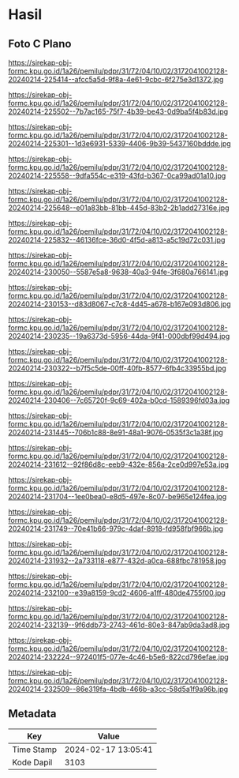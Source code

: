 # Hasil

## Foto C Plano

https://sirekap-obj-formc.kpu.go.id/1a26/pemilu/pdpr/31/72/04/10/02/3172041002128-20240214-225414--afcc5a5d-9f8a-4e61-9cbc-6f275e3d1372.jpg

https://sirekap-obj-formc.kpu.go.id/1a26/pemilu/pdpr/31/72/04/10/02/3172041002128-20240214-225502--7b7ac165-75f7-4b39-be43-0d9ba5f4b83d.jpg

https://sirekap-obj-formc.kpu.go.id/1a26/pemilu/pdpr/31/72/04/10/02/3172041002128-20240214-225301--1d3e6931-5339-4406-9b39-5437160bddde.jpg

https://sirekap-obj-formc.kpu.go.id/1a26/pemilu/pdpr/31/72/04/10/02/3172041002128-20240214-225558--9dfa554c-e319-43fd-b367-0ca99ad01a10.jpg

https://sirekap-obj-formc.kpu.go.id/1a26/pemilu/pdpr/31/72/04/10/02/3172041002128-20240214-225648--e01a83bb-81bb-445d-83b2-2b1add27316e.jpg

https://sirekap-obj-formc.kpu.go.id/1a26/pemilu/pdpr/31/72/04/10/02/3172041002128-20240214-225832--46136fce-36d0-4f5d-a813-a5c19d72c031.jpg

https://sirekap-obj-formc.kpu.go.id/1a26/pemilu/pdpr/31/72/04/10/02/3172041002128-20240214-230050--5587e5a8-9638-40a3-94fe-3f680a766141.jpg

https://sirekap-obj-formc.kpu.go.id/1a26/pemilu/pdpr/31/72/04/10/02/3172041002128-20240214-230153--d83d8067-c7c8-4d45-a678-b167e093d806.jpg

https://sirekap-obj-formc.kpu.go.id/1a26/pemilu/pdpr/31/72/04/10/02/3172041002128-20240214-230235--19a6373d-5956-44da-9f41-000dbf99d494.jpg

https://sirekap-obj-formc.kpu.go.id/1a26/pemilu/pdpr/31/72/04/10/02/3172041002128-20240214-230322--b7f5c5de-00ff-40fb-8577-6fb4c33955bd.jpg

https://sirekap-obj-formc.kpu.go.id/1a26/pemilu/pdpr/31/72/04/10/02/3172041002128-20240214-230406--7c65720f-9c69-402a-b0cd-1589396fd03a.jpg

https://sirekap-obj-formc.kpu.go.id/1a26/pemilu/pdpr/31/72/04/10/02/3172041002128-20240214-231445--706b1c88-8e91-48a1-9076-0535f3c1a38f.jpg

https://sirekap-obj-formc.kpu.go.id/1a26/pemilu/pdpr/31/72/04/10/02/3172041002128-20240214-231612--92f86d8c-eeb9-432e-856a-2ce0d997e53a.jpg

https://sirekap-obj-formc.kpu.go.id/1a26/pemilu/pdpr/31/72/04/10/02/3172041002128-20240214-231704--1ee0bea0-e8d5-497e-8c07-be965e124fea.jpg

https://sirekap-obj-formc.kpu.go.id/1a26/pemilu/pdpr/31/72/04/10/02/3172041002128-20240214-231749--70e41b66-979c-4daf-8918-fd958fbf966b.jpg

https://sirekap-obj-formc.kpu.go.id/1a26/pemilu/pdpr/31/72/04/10/02/3172041002128-20240214-231932--2a733118-e877-432d-a0ca-688fbc781958.jpg

https://sirekap-obj-formc.kpu.go.id/1a26/pemilu/pdpr/31/72/04/10/02/3172041002128-20240214-232100--e39a8159-9cd2-4606-a1ff-480de4755f00.jpg

https://sirekap-obj-formc.kpu.go.id/1a26/pemilu/pdpr/31/72/04/10/02/3172041002128-20240214-232139--9f6ddb73-2743-461d-80e3-847ab9da3ad8.jpg

https://sirekap-obj-formc.kpu.go.id/1a26/pemilu/pdpr/31/72/04/10/02/3172041002128-20240214-232224--972401f5-077e-4c46-b5e6-822cd796efae.jpg

https://sirekap-obj-formc.kpu.go.id/1a26/pemilu/pdpr/31/72/04/10/02/3172041002128-20240214-232509--86e319fa-4bdb-466b-a3cc-58d5a1f9a96b.jpg


## Metadata

| Key        | Value               |
| ---------- | ------------------- |
| Time Stamp | 2024-02-17 13:05:41 |
| Kode Dapil | 3103                |



